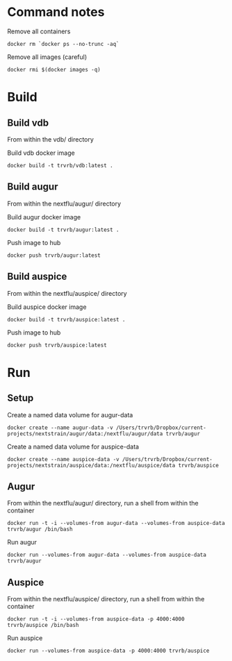 # Command notes

Remove all containers

    docker rm `docker ps --no-trunc -aq`
    
Remove all images (careful)

    docker rmi $(docker images -q)

# Build

## Build vdb

From within the vdb/ directory

Build vdb docker image

    docker build -t trvrb/vdb:latest .

## Build augur

From within the nextflu/augur/ directory

Build augur docker image

    docker build -t trvrb/augur:latest .
    
Push image to hub

    docker push trvrb/augur:latest

## Build auspice

From within the nextflu/auspice/ directory

Build auspice docker image

    docker build -t trvrb/auspice:latest .
    
Push image to hub

    docker push trvrb/auspice:latest

# Run

## Setup

Create a named data volume for augur-data

    docker create --name augur-data -v /Users/trvrb/Dropbox/current-projects/nextstrain/augur/data:/nextflu/augur/data trvrb/augur

Create a named data volume for auspice-data

    docker create --name auspice-data -v /Users/trvrb/Dropbox/current-projects/nextstrain/auspice/data:/nextflu/auspice/data trvrb/auspice

## Augur

From within the nextflu/augur/ directory, run a shell from within the container
    
    docker run -t -i --volumes-from augur-data --volumes-from auspice-data trvrb/augur /bin/bash

Run augur

    docker run --volumes-from augur-data --volumes-from auspice-data trvrb/augur

## Auspice

From within the nextflu/auspice/ directory, run a shell from within the container
    
    docker run -t -i --volumes-from auspice-data -p 4000:4000 trvrb/auspice /bin/bash

Run auspice

    docker run --volumes-from auspice-data -p 4000:4000 trvrb/auspice
